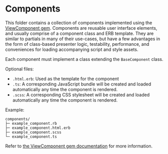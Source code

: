 # Components

This folder contains a collection of components implemented using the [ViewComponent gem](https://viewcomponent.org/). Components are reusable user interface elements, and usually comprise of a component class and ERB template. They are similar to partials in many of their use-cases, but have a few advantages in the form of class-based presenter logic, testability, performance, and conveniences for loading accompanying script and style assets.

Each component must implement a class extending the `BaseComponent` class.

Optional files:

- `.html.erb`: Used as the template for the component
- `.ts`: A corresponding JavaScript bundle will be created and loaded automatically any time the component is rendered.
- `.scss`: A corresponding CSS stylesheet will be created and loaded automatically any time the component is rendered.

Example:

```
components/
├─ example_component.rb
├─ example_component.html.erb
├─ example_component.scss
└─ example_component.ts
```

Refer to [the ViewComponent gem documentation](https://viewcomponent.org/) for more information.
